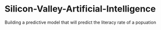 # Silicon-Valley-Artificial-Intelligence
Building a predictive model that will predict the literacy rate of a popuation
